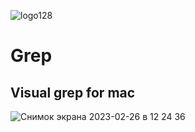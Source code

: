![logo128](https://user-images.githubusercontent.com/20771591/221402501-da4fa88c-977a-4a9e-875e-8d831205cdcc.png)

# Grep
## Visual grep for mac

![Снимок экрана 2023-02-26 в 12 24 36](https://user-images.githubusercontent.com/20771591/221402456-68b0e0de-88a5-4a73-a633-b02c0eb5146b.png)
